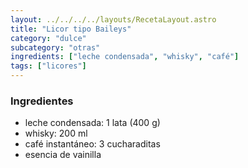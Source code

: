 ```yaml
---
layout: ../../../../layouts/RecetaLayout.astro
title: "Licor tipo Baileys"
category: "dulce"
subcategory: "otras"
ingredients: ["leche condensada", "whisky", "café"]
tags: ["licores"]
---
```


### Ingredientes

- leche condensada: 1 lata (400 g)
- whisky: 200 ml
- café instantáneo: 3 cucharaditas
- esencia de vainilla
